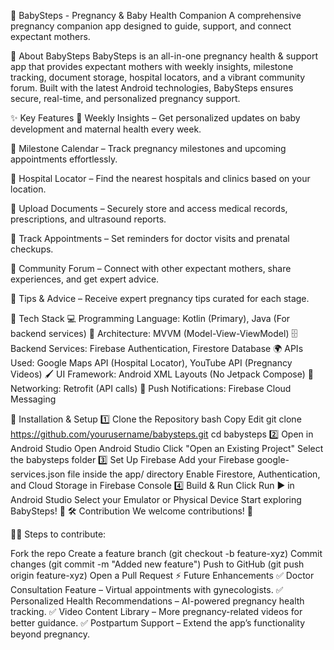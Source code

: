 🍼 BabySteps - Pregnancy & Baby Health Companion
A comprehensive pregnancy companion app designed to guide, support, and connect expectant mothers.

📌 About BabySteps
BabySteps is an all-in-one pregnancy health & support app that provides expectant mothers with weekly insights, milestone tracking, document storage, hospital locators, and a vibrant community forum. Built with the latest Android technologies, BabySteps ensures secure, real-time, and personalized pregnancy support.

✨ Key Features
🔹 Weekly Insights – Get personalized updates on baby development and maternal health every week.

🔹 Milestone Calendar – Track pregnancy milestones and upcoming appointments effortlessly.

🔹 Hospital Locator – Find the nearest hospitals and clinics based on your location.

🔹 Upload Documents – Securely store and access medical records, prescriptions, and ultrasound reports.

🔹 Track Appointments – Set reminders for doctor visits and prenatal checkups.

🔹 Community Forum – Connect with other expectant mothers, share experiences, and get expert advice.

🔹 Tips & Advice – Receive expert pregnancy tips curated for each stage.

🔧 Tech Stack
💻 Programming Language: Kotlin (Primary), Java (For backend services)
📱 Architecture: MVVM (Model-View-ViewModel)
🗄 Backend Services: Firebase Authentication, Firestore Database
🌍 APIs Used: Google Maps API (Hospital Locator), YouTube API (Pregnancy Videos)
🖌 UI Framework: Android XML Layouts (No Jetpack Compose)
📡 Networking: Retrofit (API calls)
🔔 Push Notifications: Firebase Cloud Messaging

🚀 Installation & Setup
1️⃣ Clone the Repository
bash
Copy
Edit
git clone https://github.com/yourusername/babysteps.git
cd babysteps
2️⃣ Open in Android Studio
Open Android Studio
Click "Open an Existing Project"
Select the babysteps folder
3️⃣ Set Up Firebase
Add your Firebase google-services.json file inside the app/ directory
Enable Firestore, Authentication, and Cloud Storage in Firebase Console
4️⃣ Build & Run
Click Run ▶ in Android Studio
Select your Emulator or Physical Device
Start exploring BabySteps! 🚀
🛠️ Contribution
We welcome contributions! 🎉

👩‍💻 Steps to contribute:

Fork the repo
Create a feature branch (git checkout -b feature-xyz)
Commit changes (git commit -m "Added new feature")
Push to GitHub (git push origin feature-xyz)
Open a Pull Request
⚡ Future Enhancements
✅ Doctor Consultation Feature – Virtual appointments with gynecologists.
✅ Personalized Health Recommendations – AI-powered pregnancy health tracking.
✅ Video Content Library – More pregnancy-related videos for better guidance.
✅ Postpartum Support – Extend the app’s functionality beyond pregnancy.

